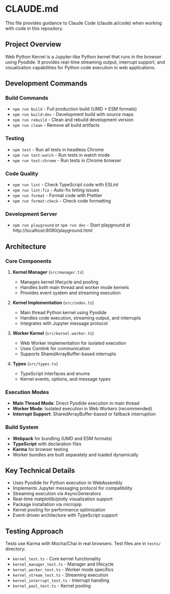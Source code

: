 # CLAUDE.md

This file provides guidance to Claude Code (claude.ai/code) when working with code in this repository.

## Project Overview

Web Python Kernel is a Jupyter-like Python kernel that runs in the browser using Pyodide. It provides real-time streaming output, interrupt support, and visualization capabilities for Python code execution in web applications.

## Development Commands

### Build Commands
- `npm run build` - Full production build (UMD + ESM formats)
- `npm run build:dev` - Development build with source maps
- `npm run rebuild` - Clean and rebuild development version
- `npm run clean` - Remove all build artifacts

### Testing
- `npm test` - Run all tests in headless Chrome
- `npm run test:watch` - Run tests in watch mode
- `npm run test:chrome` - Run tests in Chrome browser

### Code Quality
- `npm run lint` - Check TypeScript code with ESLint
- `npm run lint:fix` - Auto-fix linting issues
- `npm run format` - Format code with Prettier
- `npm run format:check` - Check code formatting

### Development Server
- `npm run playground` or `npm run dev` - Start playground at http://localhost:8080/playground.html

## Architecture

### Core Components

1. **Kernel Manager** (`src/manager.ts`)
   - Manages kernel lifecycle and pooling
   - Handles both main thread and worker mode kernels
   - Provides event system and streaming execution

2. **Kernel Implementation** (`src/index.ts`)
   - Main thread Python kernel using Pyodide
   - Handles code execution, streaming output, and interrupts
   - Integrates with Jupyter message protocol

3. **Worker Kernel** (`src/kernel.worker.ts`)
   - Web Worker implementation for isolated execution
   - Uses Comlink for communication
   - Supports SharedArrayBuffer-based interrupts

4. **Types** (`src/types.ts`)
   - TypeScript interfaces and enums
   - Kernel events, options, and message types

### Execution Modes

- **Main Thread Mode**: Direct Pyodide execution in main thread
- **Worker Mode**: Isolated execution in Web Workers (recommended)
- **Interrupt Support**: SharedArrayBuffer-based or fallback interruption

### Build System

- **Webpack** for bundling (UMD and ESM formats)
- **TypeScript** with declaration files
- **Karma** for browser testing
- Worker bundles are built separately and loaded dynamically

## Key Technical Details

- Uses Pyodide for Python execution in WebAssembly
- Implements Jupyter messaging protocol for compatibility
- Streaming execution via AsyncGenerators
- Real-time matplotlib/plotly visualization support
- Package installation via micropip
- Kernel pooling for performance optimization
- Event-driven architecture with TypeScript support

## Testing Approach

Tests use Karma with Mocha/Chai in real browsers. Test files are in `tests/` directory:
- `kernel_test.ts` - Core kernel functionality
- `kernel_manager_test.ts` - Manager and lifecycle
- `kernel_worker_test.ts` - Worker mode specifics
- `kernel_stream_test.ts` - Streaming execution
- `kernel_interrupt_test.ts` - Interrupt handling
- `kernel_pool_test.ts` - Kernel pooling